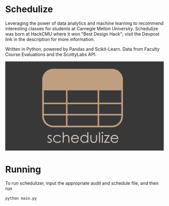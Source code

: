 # Schedulize
Leveraging the power of data analytics and machine learning to recommend interesting classes for students at Carnegie Mellon University. Schedulize was born at HackCMU where it won "Best Design Hack"; visit the Devpost link in the description for more information.

Written in Python, powered by Pandas and Scikit-Learn.
Data from Faculty Course Evaluations and the ScottyLabs API.

![Schedulize Icon](images/logo.png)

# Running
To run schedulizer, input the appropriate audit and schedule file, and then run
```
python main.py
```
